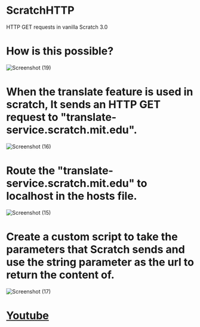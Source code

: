 # ScratchHTTP
HTTP GET requests in vanilla Scratch 3.0
# How is this possible?
![Screenshot (19)](https://github.com/mutethecat/ScratchHTTP/assets/71191728/c9948c14-1ffe-44fc-92b9-1a9e0f00f447)
# When the translate feature is used in scratch, It sends an HTTP GET request to "translate-service.scratch.mit.edu".
![Screenshot (16)](https://github.com/mutethecat/ScratchHTTP/assets/71191728/23c41d18-7ac6-446a-9f49-108e15b9d77c)
# Route the "translate-service.scratch.mit.edu" to localhost in the hosts file.
![Screenshot (15)](https://github.com/mutethecat/ScratchHTTP/assets/71191728/e2bbd37c-5c62-40a4-ade4-986c3efcccb5)
# Create a custom script to take the parameters that Scratch sends and use the string parameter as the url to return the content of.
![Screenshot (17)](https://github.com/mutethecat/ScratchHTTP/assets/71191728/d90d53eb-29be-4f64-a751-78911fe6a61d)

# [Youtube](https://www.youtube.com/watch?v=K7zrb-nku0g)

